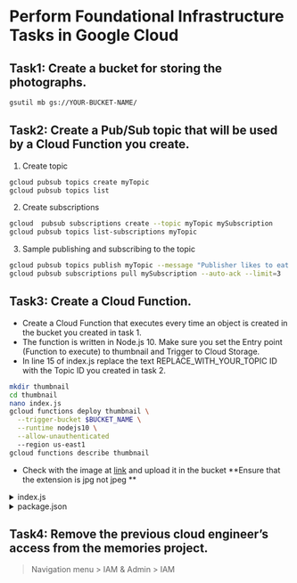 
# Perform Foundational Infrastructure Tasks in Google Cloud

## Task1: Create a bucket for storing the photographs.
```bash
gsutil mb gs://YOUR-BUCKET-NAME/
```

## Task2: Create a Pub/Sub topic that will be used by a Cloud Function you create.

1. Create topic
```bash
gcloud pubsub topics create myTopic
gcloud pubsub topics list
```

2. Create subscriptions
```bash
gcloud  pubsub subscriptions create --topic myTopic mySubscription
gcloud pubsub topics list-subscriptions myTopic
```

3. Sample publishing and subscribing to the topic

```bash
gcloud pubsub topics publish myTopic --message "Publisher likes to eat <FOOD>"
gcloud pubsub subscriptions pull mySubscription --auto-ack --limit=3
```


## Task3: Create a Cloud Function.
+ Create a Cloud Function that executes every time an object is created in the bucket you created in task 1. 
+ The function is written in Node.js 10. Make sure you set the Entry point (Function to execute) to thumbnail and Trigger to Cloud Storage.
+ In line 15 of index.js replace the text REPLACE_WITH_YOUR_TOPIC ID with the Topic ID you created in task 2.
```bash
mkdir thumbnail
cd thumbnail
nano index.js
gcloud functions deploy thumbnail \
  --trigger-bucket $BUCKET_NAME \
  --runtime nodejs10 \
  --allow-unauthenticated 
  --region us-east1
gcloud functions describe thumbnail
```
+ Check with the image at [link](https://storage.googleapis.com/cloud-training/gsp315/map.jpg) and upload it in the bucket
**Ensure that the extension is jpg not jpeg **

<details>
<summary>index.js</summary>

```javascript
/* globals exports, require */
//jshint strict: false
//jshint esversion: 6
"use strict";
const crc32 = require("fast-crc32c");
const gcs = require("@google-cloud/storage")();
const PubSub = require("@google-cloud/pubsub");
const imagemagick = require("imagemagick-stream");

exports.thumbnail = (event, context) => {
  const fileName = event.name;
  const bucketName = event.bucket;
  const size = "64x64"
  const bucket = gcs.bucket(bucketName);
  const topicName = "REPLACE_WITH_YOUR_TOPIC ID";
  const pubsub = new PubSub();
  if ( fileName.search("64x64_thumbnail") == -1 ){
    // doesn't have a thumbnail, get the filename extension
    var filename_split = fileName.split('.');
    var filename_ext = filename_split[filename_split.length - 1];
    var filename_without_ext = fileName.substring(0, fileName.length - filename_ext.length );
    if (filename_ext.toLowerCase() == 'png' || filename_ext.toLowerCase() == 'jpg'){
      // only support png and jpg at this point
      console.log(`Processing Original: gs://${bucketName}/${fileName}`);
      const gcsObject = bucket.file(fileName);
      let newFilename = filename_without_ext + size + '_thumbnail.' + filename_ext;
      let gcsNewObject = bucket.file(newFilename);
      let srcStream = gcsObject.createReadStream();
      let dstStream = gcsNewObject.createWriteStream();
      let resize = imagemagick().resize(size).quality(90);
      srcStream.pipe(resize).pipe(dstStream);
      return new Promise((resolve, reject) => {
        dstStream
          .on("error", (err) => {
            console.log(`Error: ${err}`);
            reject(err);
          })
          .on("finish", () => {
            console.log(`Success: ${fileName} → ${newFilename}`);
              // set the content-type
              gcsNewObject.setMetadata(
              {
                contentType: 'image/'+ filename_ext.toLowerCase()
              }, function(err, apiResponse) {});
              pubsub
                .topic(topicName)
                .publisher()
                .publish(Buffer.from(newFilename))
                .then(messageId => {
                  console.log(`Message ${messageId} published.`);
                })
                .catch(err => {
                  console.error('ERROR:', err);
                });

          });
      });
    }
    else {
      console.log(`gs://${bucketName}/${fileName} is not an image I can handle`);
    }
  }
  else {
    console.log(`gs://${bucketName}/${fileName} already has a thumbnail`);
  }
};
```

</details>

<details>
<summary>package.json</summary>

```javascript
{
  "name": "thumbnails",
  "version": "1.0.0",
  "description": "Create Thumbnail of uploaded image",
  "scripts": {
    "start": "node index.js"
  },
  "dependencies": {
    "@google-cloud/storage": "1.5.1",
    "@google-cloud/pubsub": "^0.18.0",
    "fast-crc32c": "1.0.4",
    "imagemagick-stream": "4.1.1"
  },
  "devDependencies": {},
  "engines": {
    "node": ">=4.3.2"
  }
}
```

</details>

## Task4: Remove the previous cloud engineer’s access from the memories project.

> Navigation menu > IAM & Admin > IAM
